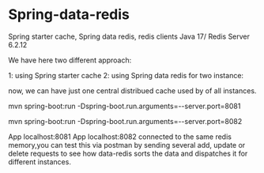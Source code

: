 # Spring-data-redis
Spring starter cache, Spring data redis, redis clients
Java 17/ Redis Server 6.2.12

We have here two different approach: 

1: using Spring starter cache
2: using Spring data redis for two instance:

now, we can have just one central distribued cache used by of all instances.

mvn spring-boot:run -Dspring-boot.run.arguments=--server.port=8081

mvn spring-boot:run -Dspring-boot.run.arguments=--server.port=8082

App localhost:8081
App localhost:8082
connected to the same redis memory,you can test this via postman by sending several add, update or delete 
requests to see how data-redis sorts the data and dispatches it for different instances. 
